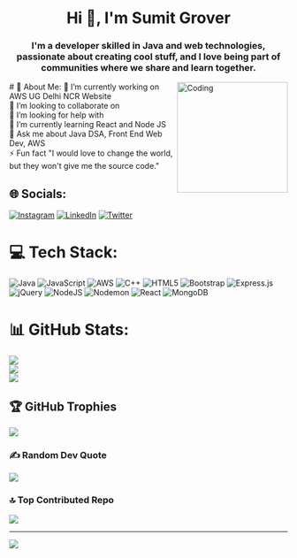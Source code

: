 <h1 align="center">Hi 👋, I'm Sumit Grover</h1>
<h3 align="center">I'm a developer skilled in Java and web technologies, passionate about creating cool stuff, and I love being part of communities where we share and learn together.</h3>

<img align="right" width="200" src="https://i.pinimg.com/originals/e4/2d/12/e42d129bf5517fd2c82cd6f53755f2f9.gif" alt ="Coding">
# 💫 About Me:
🔭 I’m currently working on AWS UG Delhi NCR Website<br>👯 I’m looking to collaborate on<br>🤝 I’m looking for help with<br>🌱 I’m currently learning React and Node JS<br>💬 Ask me about Java DSA, Front End Web Dev, AWS<br>⚡ Fun fact "I would love to change the world, but they won't give me the source code."


## 🌐 Socials:
[![Instagram](https://img.shields.io/badge/Instagram-%23E4405F.svg?logo=Instagram&logoColor=white)](https://instagram.com/_sumaniac) [![LinkedIn](https://img.shields.io/badge/LinkedIn-%230077B5.svg?logo=linkedin&logoColor=white)](https://linkedin.com/in/sumit-grover-29a277256) [![Twitter](https://img.shields.io/badge/Twitter-%231DA1F2.svg?logo=Twitter&logoColor=white)](https://twitter.com/_sumaniac) 

# 💻 Tech Stack:
![Java](https://img.shields.io/badge/java-%23ED8B00.svg?style=plastic&logo=openjdk&logoColor=white) ![JavaScript](https://img.shields.io/badge/javascript-%23323330.svg?style=plastic&logo=javascript&logoColor=%23F7DF1E) ![AWS](https://img.shields.io/badge/AWS-%23FF9900.svg?style=plastic&logo=amazon-aws&logoColor=white) ![C++](https://img.shields.io/badge/c++-%2300599C.svg?style=plastic&logo=c%2B%2B&logoColor=white) ![HTML5](https://img.shields.io/badge/html5-%23E34F26.svg?style=plastic&logo=html5&logoColor=white) ![Bootstrap](https://img.shields.io/badge/bootstrap-%238511FA.svg?style=plastic&logo=bootstrap&logoColor=white) ![Express.js](https://img.shields.io/badge/express.js-%23404d59.svg?style=plastic&logo=express&logoColor=%2361DAFB) ![jQuery](https://img.shields.io/badge/jquery-%230769AD.svg?style=plastic&logo=jquery&logoColor=white) ![NodeJS](https://img.shields.io/badge/node.js-6DA55F?style=plastic&logo=node.js&logoColor=white) ![Nodemon](https://img.shields.io/badge/NODEMON-%23323330.svg?style=plastic&logo=nodemon&logoColor=%BBDEAD) ![React](https://img.shields.io/badge/react-%2320232a.svg?style=plastic&logo=react&logoColor=%2361DAFB) ![MongoDB](https://img.shields.io/badge/MongoDB-%234ea94b.svg?style=plastic&logo=mongodb&logoColor=white)
# 📊 GitHub Stats:
![](https://github-readme-stats.vercel.app/api?username=Sumaniac28&theme=dark&hide_border=false&include_all_commits=true&count_private=true)<br/>
![](https://github-readme-streak-stats.herokuapp.com/?user=Sumaniac28&theme=dark&hide_border=false)<br/>
![](https://github-readme-stats.vercel.app/api/top-langs/?username=Sumaniac28&theme=dark&hide_border=false&include_all_commits=true&count_private=true&layout=compact)

## 🏆 GitHub Trophies
![](https://github-profile-trophy.vercel.app/?username=Sumaniac28&theme=radical&no-frame=false&no-bg=true&margin-w=4)

### ✍️ Random Dev Quote
![](https://quotes-github-readme.vercel.app/api?type=horizontal&theme=radical)

### 🔝 Top Contributed Repo
![](https://github-contributor-stats.vercel.app/api?username=Sumaniac28&limit=5&theme=dark&combine_all_yearly_contributions=true)

---
[![](https://visitcount.itsvg.in/api?id=Sumaniac28&icon=0&color=0)](https://visitcount.itsvg.in)

<!-- Proudly created with GPRM ( https://gprm.itsvg.in ) -->
